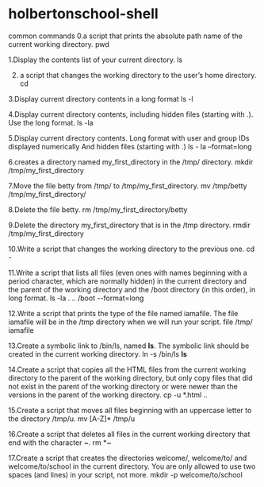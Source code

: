 # holbertonschool-shell
common commands
0.a script that prints the absolute path name of the current working directory.
pwd

1.Display the contents list of your current directory.
ls

2. a script that changes the working directory to the user’s home directory.
cd

3.Display current directory contents in a long format
ls -l

4.Display current directory contents, including hidden files (starting with .). Use the long format.
ls -la 

5.Display current directory contents.
Long format
with user and group IDs displayed numerically
And hidden files (starting with .)
ls - la –format=long


6.creates a directory named my_first_directory in the /tmp/ directory.
mkdir /tmp/my_first_directory

7.Move the file betty from /tmp/ to /tmp/my_first_directory.
mv /tmp/betty /tmp/my_first_directory/ 

8.Delete the file betty.
rm /tmp/my_first_directory/betty

9.Delete the directory my_first_directory that is in the /tmp directory.
rmdir /tmp/my_first_directory

10.Write a script that changes the working directory to the previous one.
cd -

11.Write a script that lists all files (even ones with names beginning with a period character, which are normally hidden) in the current directory and the parent of the working directory and the /boot directory (in this order), in long format.
ls -la . .. /boot --format=long

12.Write a script that prints the type of the file named iamafile. The file iamafile will be in the /tmp directory when we will run your script.
file /tmp/ iamafile

13.Create a symbolic link to /bin/ls, named __ls__. The symbolic link should be created in the current working directory.
ln -s /bin/ls __ls__

14.Create a script that copies all the HTML files from the current working directory to the parent of the working directory, but only copy files that did not exist in the parent of the working directory or were newer than the versions in the parent of the working directory.
cp -u *.html ..

15.Create a script that moves all files beginning with an uppercase letter to the directory /tmp/u.
mv [A-Z]* /tmp/u

16.Create a script that deletes all files in the current working directory that end with the character ~.
rm *~

17.Create a script that creates the directories welcome/, welcome/to/ and welcome/to/school in the current directory.
You are only allowed to use two spaces (and lines) in your script, not more.
mkdir -p welcome/to/school
